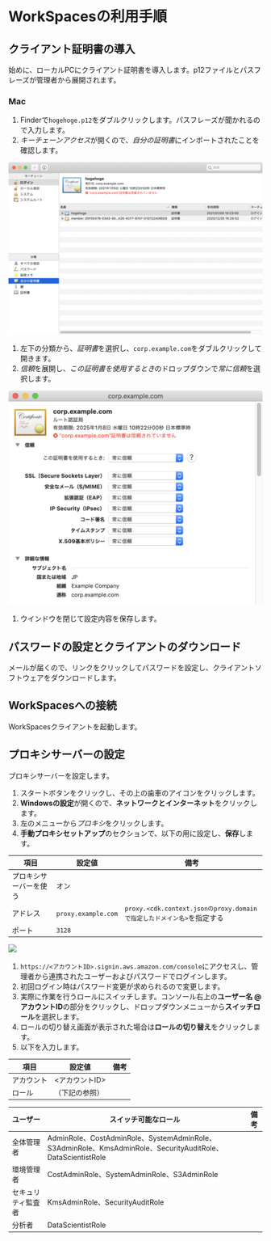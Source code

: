 # WorkSpacesの利用手順

## クライアント証明書の導入

始めに、ローカルPCにクライアント証明書を導入します。p12ファイルとパスフレーズが管理者から展開されます。

### Mac

1. Finderで`hogehoge.p12`をダブルクリックします。パスフレーズが聞かれるので入力します。
1. *キーチェーンアクセス*が開くので、*自分の証明書*にインポートされたことを確認します。

![](images/workspaces03.png)

1. 左下の分類から、*証明書*を選択し、`corp.example.com`をダブルクリックして開きます。
1. *信頼*を展開し、*この証明書を使用するとき*のドロップダウンで*常に信頼*を選択します。

![](images/workspaces04.png)

1. ウインドウを閉じて設定内容を保存します。

## パスワードの設定とクライアントのダウンロード

メールが届くので、リンクをクリックしてパスワードを設定し、クライアントソフトウェアをダウンロードします。

## WorkSpacesへの接続

WorkSpacesクライアントを起動します。

## プロキシサーバーの設定

プロキシサーバーを設定します。

1. スタートボタンをクリックし、その上の歯車のアイコンをクリックします。
1. **Windowsの設定**が開くので、**ネットワークとインターネット**をクリックします。
1. 左のメニューから*プロキシ*をクリックします。
1. **手動プロキシセットアップ**のセクションで、以下の用に設定し、**保存**します。

  |項目|設定値|備考|
  |---|---|---|
  |プロキシサーバーを使う|オン||
  |アドレス|`proxy.example.com`|`proxy.<cdk.context.jsonのproxy.domainで指定したドメイン名>`を指定する|
  |ポート|`3128`||

![](2020-01-26-01-14-55.png)

1. `https://<アカウントID>.signin.aws.amazon.com/console`にアクセスし、管理者から連携されたユーザーおよびパスワードでログインします。
1. 初回ログイン時はパスワード変更が求められるので変更します。
1. 実際に作業を行うロールにスイッチします。コンソール右上の**ユーザー名 @ アカウントID**の部分をクリックし、ドロップダウンメニューから**スイッチロール**を選択します。
1. ロールの切り替え画面が表示された場合は**ロールの切り替え**をクリックします。
1. 以下を入力します。

  |項目|設定値|備考|
  |---|---|---|
  |アカウント|<アカウントID>||
  |ロール|（下記の参照）||
  
  |ユーザー|スイッチ可能なロール|備考|
  |---|---|---|
  |全体管理者|AdminRole、CostAdminRole、SystemAdminRole、S3AdminRole、KmsAdminRole、SecurityAuditRole、DataScientistRole||
  |環境管理者|CostAdminRole、SystemAdminRole、S3AdminRole||
  |セキュリティ監査者|KmsAdminRole、SecurityAuditRole||
  |分析者|DataScientistRole||
